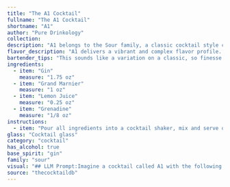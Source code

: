 ```yaml
---
title: "The A1 Cocktail"
fullname: "The A1 Cocktail"
shortname: "A1"
author: "Pure Drinkology"
collection:
description: "A1 belongs to the Sour family, a classic cocktail style characterized by its tart, balanced flavors. Though its exact origins are unclear, it likely emerged in the early 20th century, drawing inspiration from the iconic Whiskey Sour and its numerous variations. "
flavor_description: "A1 delivers a vibrant and complex flavor profile. The gin provides a crisp, juniper-forward base, while Grand Marnier contributes a rich orange sweetness.  Tart lemon juice balances the sweetness and adds a refreshing acidity, while a touch of grenadine rounds out the drink with a subtle, fruity sweetness and a touch of tartness.  The overall experience is a harmonious blend of citrus, spice, and sweetness, creating a delightful and balanced cocktail. "
bartender_tips: "This sounds like a variation on a classic, so finesse is key!  Shake hard with ice to chill thoroughly, and strain into a chilled coupe.  Don't overdo the grenadine - a few drops add a beautiful color gradient and tartness.  A citrus twist for garnish is lovely, but a maraschino cherry adds a touch of whimsy. "
ingredients:
  - item: "Gin"
    measure: "1.75 oz"
  - item: "Grand Marnier"
    measure: "1 oz"
  - item: "Lemon Juice"
    measure: "0.25 oz"
  - item: "Grenadine"
    measure: "1/8 oz"
instructions:
  - item: "Pour all ingredients into a cocktail shaker, mix and serve over ice into a chilled glass."
glass: "Cocktail glass"
category: "cocktail"
has_alcohol: true
base_spirit: "gin"
family: "sour"
visual: "## LLM Prompt:Imagine a cocktail called A1 with the following ingredients:* **Gin:** Clear and crisp, offering a subtle juniper aroma.* **Grand Marnier:** Rich and orangey, adding a touch of sweetness and complexity.* **Lemon Juice:** Tart and bright, balancing the sweetness and adding a fresh zest.* **Grenadine:** Deep red and syrupy, adding a hint of sweetness and a touch of color.**Describe the appearance of the A1 cocktail in detail, focusing on:*** **Color:** What is the overall color of the drink? Is it layered, or does the color blend seamlessly? * **Clarity:** Is the cocktail clear, or does it have any cloudiness? * **Texture:** Is the drink smooth, or does it have any visible elements like ice chips, fruit chunks, or a garnish?* **Garnish:** What type of garnish would enhance the appearance and taste of the A1?**Please provide a vivid and descriptive response, painting a picture of this cocktail in my mind.** "
source: "thecocktaildb"
---
```



